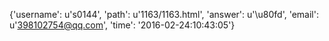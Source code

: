 {'username': u's0144', 'path': u'1163/1163.html', 'answer': u'\u80fd', 'email': u'398102754@qq.com', 'time': '2016-02-24:10:43:05'}